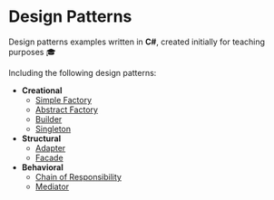# Design Patterns
Design patterns examples written in **C#**, created initially for teaching purposes :mortar_board:

Including the following design patterns:
- **Creational**
  - [Simple Factory](CreationalDesignPatterns/SimpleFactory)
  - [Abstract Factory](CreationalDesignPatterns/AbstractFactory)
  - [Builder](CreationalDesignPatterns/Builder)
  - [Singleton](CreationalDesignPatterns/Singleton)
- **Structural**
  - [Adapter](StructuralDesignPatterns/Adapter)
  - [Facade](StructuralDesignPatterns/Facade)
- **Behavioral**
  - [Chain of Responsibility](BehavioralDesignPatterns/ChainOfResponsibility)
  - [Mediator](BehavioralDesignPatterns/Mediator)
